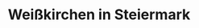 ---
title: Weißkirchen in Steiermark
url: /weisskirchen-in-steiermark/
latitude: 47.154
longitude: 14.738
---